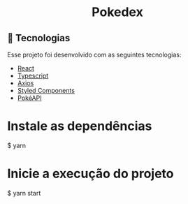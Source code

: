 <h1 align="center">
  Pokedex
</h1>

## 🚀 Tecnologias

Esse projeto foi desenvolvido com as seguintes tecnologias:

- [React](https://reactjs.org)
- [Typescript](https://www.typescriptlang.org/)
- [Axios](https://github.com/axios/axios)
- [Styled Components](https://styled-components.com/)
- [PokéAPI](https://pokeapi.co/)


# Instale as dependências
$ yarn

# Inicie a execução do projeto
$ yarn start
```

